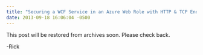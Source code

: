 ```yaml
---
title: "Securing a WCF Service in an Azure Web Role with HTTP & TCP Endpoints"
date: 2013-09-18 16:06:04 -0500
---
```


This post will be restored from archives soon.  Please check back.

-Rick